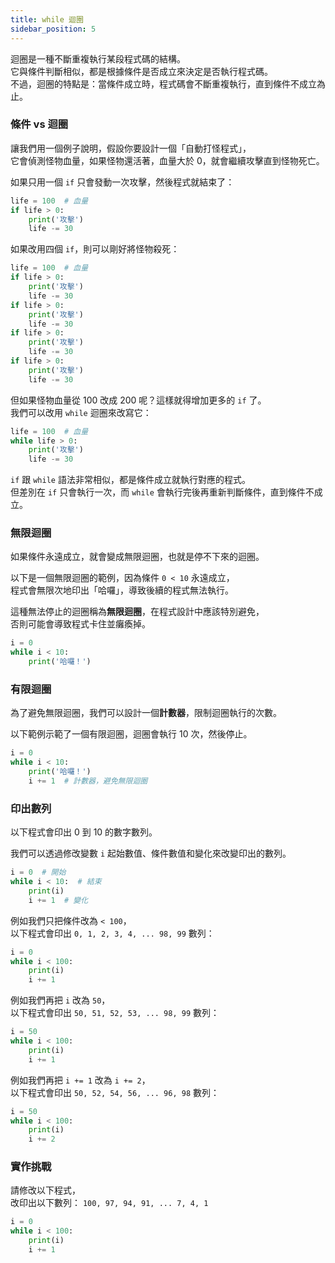 ```yaml
---
title: while 迴圈
sidebar_position: 5
---
```


迴圈是一種不斷重複執行某段程式碼的結構。  
它與條件判斷相似，都是根據條件是否成立來決定是否執行程式碼。  
不過，迴圈的特點是：當條件成立時，程式碼會不斷重複執行，直到條件不成立為止。

### 條件 vs 迴圈

讓我們用一個例子說明，假設你要設計一個「自動打怪程式」，  
它會偵測怪物血量，如果怪物還活著，血量大於 0，就會繼續攻擊直到怪物死亡。

如果只用一個 `if` 只會發動一次攻擊，然後程式就結束了：

```python
life = 100  # 血量
if life > 0:
    print('攻擊')
    life -= 30
```

如果改用四個 `if`，則可以剛好將怪物殺死：

```python
life = 100  # 血量
if life > 0:
    print('攻擊')
    life -= 30
if life > 0:
    print('攻擊')
    life -= 30
if life > 0:
    print('攻擊')
    life -= 30
if life > 0:
    print('攻擊')
    life -= 30
```

但如果怪物血量從 100 改成 200 呢？這樣就得增加更多的 `if` 了。  
我們可以改用 `while` 迴圈來改寫它：

```python
life = 100  # 血量
while life > 0:
    print('攻擊')
    life -= 30
```

`if` 跟 `while` 語法非常相似，都是條件成立就執行對應的程式。  
但差別在 `if` 只會執行一次，而 `while` 會執行完後再重新判斷條件，直到條件不成立。

### 無限迴圈

如果條件永遠成立，就會變成無限迴圈，也就是停不下來的迴圈。

以下是一個無限迴圈的範例，因為條件 `0 < 10` 永遠成立，  
程式會無限次地印出「哈囉」，導致後續的程式無法執行。

這種無法停止的迴圈稱為**無限迴圈**，在程式設計中應該特別避免，  
否則可能會導致程式卡住並癱瘓掉。

```python
i = 0
while i < 10:
    print('哈囉！')
```

### 有限迴圈

為了避免無限迴圈，我們可以設計一個**計數器**，限制迴圈執行的次數。

以下範例示範了一個有限迴圈，迴圈會執行 10 次，然後停止。

```python
i = 0
while i < 10:
    print('哈囉！')
    i += 1  # 計數器，避免無限迴圈
```

### 印出數列

以下程式會印出 0 到 10 的數字數列。

我們可以透過修改變數 `i` 起始數值、條件數值和變化來改變印出的數列。

```python
i = 0  # 開始
while i < 10:  # 結束
    print(i)
    i += 1  # 變化
```

例如我們只把條件改為 `< 100`，  
以下程式會印出 `0, 1, 2, 3, 4, ... 98, 99` 數列：

```python
i = 0
while i < 100:
    print(i)
    i += 1
```

例如我們再把 `i` 改為 `50`，  
以下程式會印出 `50, 51, 52, 53, ... 98, 99` 數列：

```python
i = 50
while i < 100:
    print(i)
    i += 1
```

例如我們再把 `i += 1` 改為 `i += 2`，  
以下程式會印出 `50, 52, 54, 56, ... 96, 98` 數列：

```python
i = 50
while i < 100:
    print(i)
    i += 2
```

### 實作挑戰

請修改以下程式，  
改印出以下數列： `100, 97, 94, 91, ... 7, 4, 1`

```python
i = 0
while i < 100:
    print(i)
    i += 1
```